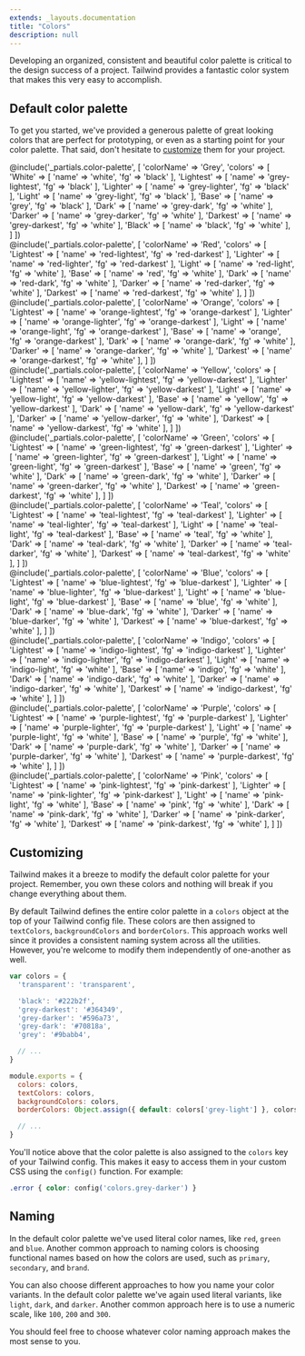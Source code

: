 ```yaml
---
extends: _layouts.documentation
title: "Colors"
description: null
---
```


Developing an organized, consistent and beautiful color palette is critical to the design success of a project. Tailwind provides a fantastic color system that makes this very easy to accomplish.

## Default color palette

To get you started, we've provided a generous palette of great looking colors that are perfect for prototyping, or even as a starting point for your color palette. That said, don't hesitate to [customize](#customizing) them for your project.

<div>
  @include('_partials.color-palette', [
    'colorName' => 'Grey',
    'colors' => [
      'White' => [
        'name' => 'white',
        'fg' => 'black'
      ],
      'Lightest' => [
        'name' => 'grey-lightest',
        'fg' => 'black'
      ],
      'Lighter' => [
        'name' => 'grey-lighter',
        'fg' => 'black'
      ],
      'Light' => [
        'name' => 'grey-light',
        'fg' => 'black'
      ],
      'Base' => [
        'name' => 'grey',
        'fg' => 'black'
      ],
      'Dark' => [
        'name' => 'grey-dark',
        'fg' => 'white'
      ],
      'Darker' => [
        'name' => 'grey-darker',
        'fg' => 'white'
      ],
      'Darkest' => [
        'name' => 'grey-darkest',
        'fg' => 'white'
      ],
      'Black' => [
        'name' => 'black',
        'fg' => 'white'
      ],
    ]
  ])
</div>

<div>
  @include('_partials.color-palette', [
    'colorName' => 'Red',
    'colors' => [
      'Lightest' => [
        'name' => 'red-lightest',
        'fg' => 'red-darkest'
      ],
      'Lighter' => [
        'name' => 'red-lighter',
        'fg' => 'red-darkest'
      ],
      'Light' => [
        'name' => 'red-light',
        'fg' => 'white'
      ],
      'Base' => [
        'name' => 'red',
        'fg' => 'white'
      ],
      'Dark' => [
        'name' => 'red-dark',
        'fg' => 'white'
      ],
      'Darker' => [
        'name' => 'red-darker',
        'fg' => 'white'
      ],
      'Darkest' => [
        'name' => 'red-darkest',
        'fg' => 'white'
      ],
    ]
  ])
</div>

<div>
  @include('_partials.color-palette', [
    'colorName' => 'Orange',
    'colors' => [
      'Lightest' => [
        'name' => 'orange-lightest',
        'fg' => 'orange-darkest'
      ],
      'Lighter' => [
        'name' => 'orange-lighter',
        'fg' => 'orange-darkest'
      ],
      'Light' => [
        'name' => 'orange-light',
        'fg' => 'orange-darkest'
      ],
      'Base' => [
        'name' => 'orange',
        'fg' => 'orange-darkest'
      ],
      'Dark' => [
        'name' => 'orange-dark',
        'fg' => 'white'
      ],
      'Darker' => [
        'name' => 'orange-darker',
        'fg' => 'white'
      ],
      'Darkest' => [
        'name' => 'orange-darkest',
        'fg' => 'white'
      ],
    ]
  ])
</div>

<div>
  @include('_partials.color-palette', [
    'colorName' => 'Yellow',
    'colors' => [
      'Lightest' => [
        'name' => 'yellow-lightest',
        'fg' => 'yellow-darkest'
      ],
      'Lighter' => [
        'name' => 'yellow-lighter',
        'fg' => 'yellow-darkest'
      ],
      'Light' => [
        'name' => 'yellow-light',
        'fg' => 'yellow-darkest'
      ],
      'Base' => [
        'name' => 'yellow',
        'fg' => 'yellow-darkest'
      ],
      'Dark' => [
        'name' => 'yellow-dark',
        'fg' => 'yellow-darkest'
      ],
      'Darker' => [
        'name' => 'yellow-darker',
        'fg' => 'white'
      ],
      'Darkest' => [
        'name' => 'yellow-darkest',
        'fg' => 'white'
      ],
    ]
  ])
</div>

<div>
  @include('_partials.color-palette', [
    'colorName' => 'Green',
    'colors' => [
      'Lightest' => [
        'name' => 'green-lightest',
        'fg' => 'green-darkest'
      ],
      'Lighter' => [
        'name' => 'green-lighter',
        'fg' => 'green-darkest'
      ],
      'Light' => [
        'name' => 'green-light',
        'fg' => 'green-darkest'
      ],
      'Base' => [
        'name' => 'green',
        'fg' => 'white'
      ],
      'Dark' => [
        'name' => 'green-dark',
        'fg' => 'white'
      ],
      'Darker' => [
        'name' => 'green-darker',
        'fg' => 'white'
      ],
      'Darkest' => [
        'name' => 'green-darkest',
        'fg' => 'white'
      ],
    ]
  ])
</div>

<div>
  @include('_partials.color-palette', [
    'colorName' => 'Teal',
    'colors' => [
      'Lightest' => [
        'name' => 'teal-lightest',
        'fg' => 'teal-darkest'
      ],
      'Lighter' => [
        'name' => 'teal-lighter',
        'fg' => 'teal-darkest'
      ],
      'Light' => [
        'name' => 'teal-light',
        'fg' => 'teal-darkest'
      ],
      'Base' => [
        'name' => 'teal',
        'fg' => 'white'
      ],
      'Dark' => [
        'name' => 'teal-dark',
        'fg' => 'white'
      ],
      'Darker' => [
        'name' => 'teal-darker',
        'fg' => 'white'
      ],
      'Darkest' => [
        'name' => 'teal-darkest',
        'fg' => 'white'
      ],
    ]
  ])
</div>

<div>
  @include('_partials.color-palette', [
    'colorName' => 'Blue',
    'colors' => [
      'Lightest' => [
        'name' => 'blue-lightest',
        'fg' => 'blue-darkest'
      ],
      'Lighter' => [
        'name' => 'blue-lighter',
        'fg' => 'blue-darkest'
      ],
      'Light' => [
        'name' => 'blue-light',
        'fg' => 'blue-darkest'
      ],
      'Base' => [
        'name' => 'blue',
        'fg' => 'white'
      ],
      'Dark' => [
        'name' => 'blue-dark',
        'fg' => 'white'
      ],
      'Darker' => [
        'name' => 'blue-darker',
        'fg' => 'white'
      ],
      'Darkest' => [
        'name' => 'blue-darkest',
        'fg' => 'white'
      ],
    ]
  ])
</div>

<div>
  @include('_partials.color-palette', [
    'colorName' => 'Indigo',
    'colors' => [
      'Lightest' => [
        'name' => 'indigo-lightest',
        'fg' => 'indigo-darkest'
      ],
      'Lighter' => [
        'name' => 'indigo-lighter',
        'fg' => 'indigo-darkest'
      ],
      'Light' => [
        'name' => 'indigo-light',
        'fg' => 'white'
      ],
      'Base' => [
        'name' => 'indigo',
        'fg' => 'white'
      ],
      'Dark' => [
        'name' => 'indigo-dark',
        'fg' => 'white'
      ],
      'Darker' => [
        'name' => 'indigo-darker',
        'fg' => 'white'
      ],
      'Darkest' => [
        'name' => 'indigo-darkest',
        'fg' => 'white'
      ],
    ]
  ])
</div>

<div>
  @include('_partials.color-palette', [
    'colorName' => 'Purple',
    'colors' => [
      'Lightest' => [
        'name' => 'purple-lightest',
        'fg' => 'purple-darkest'
      ],
      'Lighter' => [
        'name' => 'purple-lighter',
        'fg' => 'purple-darkest'
      ],
      'Light' => [
        'name' => 'purple-light',
        'fg' => 'white'
      ],
      'Base' => [
        'name' => 'purple',
        'fg' => 'white'
      ],
      'Dark' => [
        'name' => 'purple-dark',
        'fg' => 'white'
      ],
      'Darker' => [
        'name' => 'purple-darker',
        'fg' => 'white'
      ],
      'Darkest' => [
        'name' => 'purple-darkest',
        'fg' => 'white'
      ],
    ]
  ])
</div>

<div>
  @include('_partials.color-palette', [
    'colorName' => 'Pink',
    'colors' => [
      'Lightest' => [
        'name' => 'pink-lightest',
        'fg' => 'pink-darkest'
      ],
      'Lighter' => [
        'name' => 'pink-lighter',
        'fg' => 'pink-darkest'
      ],
      'Light' => [
        'name' => 'pink-light',
        'fg' => 'white'
      ],
      'Base' => [
        'name' => 'pink',
        'fg' => 'white'
      ],
      'Dark' => [
        'name' => 'pink-dark',
        'fg' => 'white'
      ],
      'Darker' => [
        'name' => 'pink-darker',
        'fg' => 'white'
      ],
      'Darkest' => [
        'name' => 'pink-darkest',
        'fg' => 'white'
      ],
    ]
  ])
</div>

## Customizing

Tailwind makes it a breeze to modify the default color palette for your project. Remember, you own these colors and nothing will break if you change everything about them.

By default Tailwind defines the entire color palette in a `colors` object at the top of your Tailwind config file. These colors are then assigned to `textColors`, `backgroundColors` and `borderColors`. This approach works well since it provides a consistent naming system across all the utilities. However, you're welcome to modify them independently of one-another as well.

```js
var colors = {
  'transparent': 'transparent',

  'black': '#222b2f',
  'grey-darkest': '#364349',
  'grey-darker': '#596a73',
  'grey-dark': '#70818a',
  'grey': '#9babb4',

  // ...
}

module.exports = {
  colors: colors,
  textColors: colors,
  backgroundColors: colors,
  borderColors: Object.assign({ default: colors['grey-light'] }, colors),

  // ...
}
```

You'll notice above that the color palette is also assigned to the `colors` key of your Tailwind config. This makes it easy to access them in your custom CSS using the `config()` function. For example:

```css
.error { color: config('colors.grey-darker') }
```

## Naming

In the default color palette we've used literal color names, like `red`, `green` and `blue`. Another common approach to naming colors is choosing functional names based on how the colors are used, such as `primary`, `secondary`, and `brand`.

You can also choose different approaches to how you name your color variants. In the default color palette we've again used literal variants, like `light`, `dark`, and `darker`. Another common approach here is to use a numeric scale, like `100`, `200` and `300`.

You should feel free to choose whatever color naming approach makes the most sense to you.
